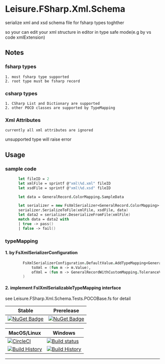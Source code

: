 # Leisure.FSharp.Xml.Schema
serialize xml and xsd schema file for fsharp types toghther

so your can edit your xml structure in editor in type safe mode(e.g by vs code xmlExtension)


## Notes
### fsharp types
    1. most fsharp type supported
    2. root type must be fsharp record

### csharp types
    1. CSharp List and Dictionary are supported
    2. other POCO classes are supported by TypeMapping

### Xml Attributes
    currently all xml attributes are ignored

unsupported type will raise error

## Usage
### sample code
```fsharp
      let fileID = 2
      let xmlFile = sprintf @"xml\%d.xml" fileID
      let xsdFile = sprintf @"xml\%d.xsd" fileID 

      let data = GeneralRecord.ColorMapping.SampleData

      let serializer = new FsXmlSerializer<GeneralRecord.ColorMapping>(config)
      serializer.SerializeToFile(xmlFile, xsdFile, data)
      let data2 = serializer.DeserializeFromFile(xmlFile)
      match data = data2 with 
      | true -> pass()
      | false -> fail()

```
### typeMapping

#### 1. by FsXmlSerializerConfiguration
```fsharp
        FsXmlSerializerConfiguration.DefaultValue.AddTypeMapping<GeneralRecordWithCustomMapping.ToleranceValue, float>(
            toXml = (fun m -> m.Value),
            ofXml = (fun m -> GeneralRecordWithCustomMapping.ToleranceValue m)
        )
```
#### 2. implement FsIXmlSerializableTypeMapping interface
see Leisure.FSharp.Xml.Schema.Tests.POCOBase.fs for detail



Stable | Prerelease
--- | ---
[![NuGet Badge](https://buildstats.info/nuget/Leisure.FSharp.Xml.Schema)](https://www.nuget.org/packages/Leisure.FSharp.Xml.Schema/) | [![NuGet Badge](https://buildstats.info/nuget/Leisure.FSharp.Xml.Schema?includePreReleases=true)](https://www.nuget.org/packages/Leisure.FSharp.Xml.Schema/)


MacOS/Linux | Windows
--- | ---
[![CircleCI](https://circleci.com/gh/myName/Leisure.FSharp.Xml.Schema.svg?style=svg)](https://circleci.com/gh/myName/Leisure.FSharp.Xml.Schema) | [![Build status](https://ci.appveyor.com/api/projects/status/0qnls95ohaytucsi?svg=true)](https://ci.appveyor.com/project/myName/Leisure.FSharp.Xml.Schema)
[![Build History](https://buildstats.info/circleci/chart/myName/Leisure.FSharp.Xml.Schema)](https://circleci.com/gh/myName/Leisure.FSharp.Xml.Schema) | [![Build History](https://buildstats.info/appveyor/chart/myName/Leisure.FSharp.Xml.Schema)](https://ci.appveyor.com/project/myName/Leisure.FSharp.Xml.Schema)

---
